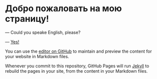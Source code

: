 
# Добро пожаловать на мою страницу!
— Could you speake English, please?

— [Yes!](https://thetafelius.github.io/index.html)



You can use the [editor on GitHub](https://github.com/ThetaFelius/ThetaFelius.github.io/edit/master/index.md) to maintain and preview the content for your website in Markdown files.

Whenever you commit to this repository, GitHub Pages will run [Jekyll](https://jekyllrb.com/) to rebuild the pages in your site, from the content in your Markdown files.
